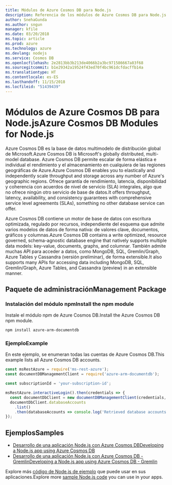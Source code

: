 ```yaml
---
title: Módulos de Azure Cosmos DB para Node.js
description: Referencia de los módulos de Azure Cosmos DB para Node.js
author: SnehaGunda
ms.author: sngun
manager: kfile
ms.date: 03/20/2018
ms.topic: article
ms.prod: azure
ms.technology: azure
ms.devlang: nodejs
ms.service: Cosmos DB
ms.openlocfilehash: 2e2813bb3b213de4066b2a3bc971586667a83f68
ms.sourcegitcommit: b1e29342a19524f43ed70f4bc961dcfdacffb14a
ms.translationtype: HT
ms.contentlocale: es-ES
ms.lasthandoff: 11/15/2018
ms.locfileid: "51439439"
---
```

# <a name="azure-cosmos-db-modules-for-nodejs"></a><span data-ttu-id="ff7b5-103">Módulos de Azure Cosmos DB para Node.js</span><span class="sxs-lookup"><span data-stu-id="ff7b5-103">Azure Cosmos DB Modules for Node.js</span></span>

<span data-ttu-id="ff7b5-104">Azure Cosmos DB es la base de datos multimodelo de distribución global de Microsoft.</span><span class="sxs-lookup"><span data-stu-id="ff7b5-104">Azure Cosmos DB is Microsoft's globally distributed, multi-model database.</span></span> <span data-ttu-id="ff7b5-105">Azure Cosmos DB permite escalar de forma elástica e individual el rendimiento y el almacenamiento en cualquiera de las regiones geográficas de Azure.</span><span class="sxs-lookup"><span data-stu-id="ff7b5-105">Azure Cosmos DB enables you to elastically and independently scale throughput and storage across any number of Azure's geographic regions.</span></span> <span data-ttu-id="ff7b5-106">Ofrece garantía de rendimiento, latencia, disponibilidad y coherencia con acuerdos de nivel de servicio (SLA) integrales, algo que no ofrece ningún otro servicio de base de datos.</span><span class="sxs-lookup"><span data-stu-id="ff7b5-106">It offers throughput, latency, availability, and consistency guarantees with comprehensive service level agreements (SLAs), something no other database service can offer.</span></span>

<span data-ttu-id="ff7b5-107">Azure Cosmos DB contiene un motor de base de datos con escritura optimizada, regulado por recursos, independiente del esquema que admite varios modelos de datos de forma nativa: de valores clave, documentos, gráficos y columnas.</span><span class="sxs-lookup"><span data-stu-id="ff7b5-107">Azure Cosmos DB contains a write optimized, resource governed, schema-agnostic database engine that natively supports multiple data models: key-value, documents, graphs, and columnar.</span></span> <span data-ttu-id="ff7b5-108">También admite muchas API para acceder a datos, como MongoDB, SQL, Gremlin/Graph, Azure Tables y Cassandra (versión preliminar), de forma extensible.</span><span class="sxs-lookup"><span data-stu-id="ff7b5-108">It also supports many APIs for accessing data including MongoDB, SQL, Gremlin/Graph, Azure Tables, and Cassandra (preview) in an extensible manner.</span></span>

## <a name="management-package"></a><span data-ttu-id="ff7b5-109">Paquete de administración</span><span class="sxs-lookup"><span data-stu-id="ff7b5-109">Management Package</span></span>

### <a name="install-the-npm-module"></a><span data-ttu-id="ff7b5-110">Instalación del módulo npm</span><span class="sxs-lookup"><span data-stu-id="ff7b5-110">Install the npm module</span></span> 

<span data-ttu-id="ff7b5-111">Instale el módulo npm de Azure Cosmos DB.</span><span class="sxs-lookup"><span data-stu-id="ff7b5-111">Install the Azure Cosmos DB npm module.</span></span>

```bash
npm install azure-arm-documentdb
```

### <a name="example"></a><span data-ttu-id="ff7b5-112">Ejemplo</span><span class="sxs-lookup"><span data-stu-id="ff7b5-112">Example</span></span>

<span data-ttu-id="ff7b5-113">En este ejemplo, se enumeran todas las cuentas de Azure Cosmos DB.</span><span class="sxs-lookup"><span data-stu-id="ff7b5-113">This example lists all Azure Cosmos DB accounts.</span></span>

```javascript
const msRestAzure = require('ms-rest-azure');
const documentDBManagementClient = require('azure-arm-documentdb');

const subscriptionId = 'your-subscription-id';

msRestAzure.interactiveLogin().then(credentials => {
  const documentDbClient = new documentDBManagementClient(credentials, subscriptionId);
  documentDbClient.databaseAccounts
    .list()
    .then(databaseAccounts => console.log('Retrieved database accounts: ', databaseAccounts));
});
```

## <a name="samples"></a><span data-ttu-id="ff7b5-114">Ejemplos</span><span class="sxs-lookup"><span data-stu-id="ff7b5-114">Samples</span></span>

* [<span data-ttu-id="ff7b5-115">Desarrollo de una aplicación Node.js con Azure Cosmos DB</span><span class="sxs-lookup"><span data-stu-id="ff7b5-115">Developing a Node.js app using Azure Cosmos DB</span></span>](https://azure.microsoft.com/resources/samples/azure-cosmos-db-documentdb-nodejs-getting-started/)
* [<span data-ttu-id="ff7b5-116">Desarrollo de una aplicación Node.js con Azure Cosmos DB - Gremlin</span><span class="sxs-lookup"><span data-stu-id="ff7b5-116">Developing a Node.js app using Azure Cosmos DB - Gremlin</span></span>](https://azure.microsoft.com/resources/samples/azure-cosmos-db-graph-nodejs-getting-started/)

<span data-ttu-id="ff7b5-117">Explore más [código de Node.js de ejemplo](https://azure.microsoft.com/resources/samples/?platform=nodejs) que puede usar en sus aplicaciones.</span><span class="sxs-lookup"><span data-stu-id="ff7b5-117">Explore more [sample Node.js code](https://azure.microsoft.com/resources/samples/?platform=nodejs) you can use in your apps.</span></span>
